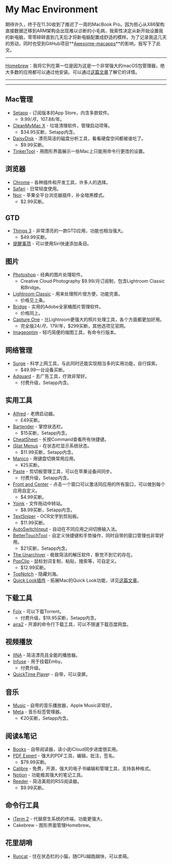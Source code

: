 # My Mac Environment

期待许久，终于在11.30收到了推迟了一周的MacBook Pro。因为担心从X86架构直接数据迁移到ARM架构会出现难以诊断的小毛病，我索性决定从新开始设置我的新电脑，零零碎碎直到几天后才将新电脑配置成舒适的模样。为了记录我这几天的劳动，同时也受到GitHub项目**[Awesome-macapps](https://github.com/kyriejoshua/awesome-macapps)**的影响，我写下了此文。

---

[Homebrew](https://brew.sh/)：我将它列在第一位是因为这是一个非常强大的macOS包管理器，绝大多数的应用都可以通过他安装。可以通过[这篇文章](https://sspai.com/post/42924)了解它的详情。

---

---

## Mac管理

- [Setapp](https://setapp.com/) - 订阅版本的App Store，内含多款软件。
    - $9.99/月，$107.88/年。
- [CleanMyMac X](https://cleanmymac.com/zh) - 垃圾清理软件，管理启动项等。
    - $34.95买断，Setapp内含。
- [DaisyDisk](https://daisydiskapp.com) - 漂亮简洁的磁盘分析工具，看看硬盘空间都被谁吃了。
    - $9.99买断。
- [TinkerTool](https://www.bresink.com/osx/TinkerTool.html) - 用图形界面展示一些Mac上只能用命令行更改的设置。

## 浏览器

- [Chrome](https://www.google.com/intl/zh-CN/chrome/) - 各种插件和开发工具，许多人的选择。
- [Safari](https://www.apple.com/safari/) - 日常轻度使用。
- [Noir](https://getnoir.app) - 苹果全平台浏览器插件，补全暗黑模式。
    - $2.99买断。

## GTD

- [Things 3](https://culturedcode.com/things/) - 非常漂亮的一款GTD应用，功能也相当强大。
    - $49.99买断。
- [提醒事项](https://support.apple.com/zh-cn/HT205890) - 可以使用Siri快速添加条目。

## 图片

- [Photoshop](https://www.adobe.com/products/photoshop.html) - 经典的图片处理软件。
    - Creative Cloud Photography $9.99/月订阅制，包含Lightroom Classic和Bridge。
- [Lightroom Classic](https://www.adobe.com/products/photoshop-lightroom-classic.html) - 用来处理照片很方便，功能完善。
    - 价格见上条。
- [Bridge](https://www.adobe.com/products/bridge.html) - 实用的Adobe全家桶图片管理软件。
    - 价格同上。
- [Capture One](https://www.captureone.com/) - 比Lightroom更强大的照片处理工具，各个方面都更加好用。
    - 完全版$24/月，$179/年，$299买断，其他选项见官网。
- [Imageoptim](https://imageoptim.com/mac) - 轻巧简便的缩图工具，有命令行版本。

## 网络管理

- [Surge](https://nssurge.com) - 科学上网工具，与此同时还能实现相当多的实用功能，自行探索。
    - $49.99一台设备买断。
- [Adguard](https://adguard.com/) - 去广告工具，疗效非常好。
    - 付费升级，Setapp内含。

## 实用工具

- [Alfred](https://www.alfredapp.com/) - 老牌启动器。
    - £49买断。
- [Bartender](https://www.macbartender.com/) - 掌控状态栏。
    - $15买断，Setapp内含。
- [CheatSheet](https://mediaatelier.com/CheatSheet/) - 长按Command查看所有快捷键。
- [iStat Menus](https://bjango.com/mac/istatmenus/) - 在状态栏显示系统状态。
    - $11.99买断，Setapp内含。
- [Manico](https://manico.im/) - 用键盘切换常用应用。
    - ¥25买断。
- [Paste](https://pasteapp.io/) - 剪切板管理工具，可以在苹果设备间同步。
    - 付费升级，Setapp内含。
- [Front and Center](https://hypercritical.co/front-and-center/) - 点击一个窗口可以激活同应用的所有窗口，可以做到每个应用自定义。
    - $4.99买断。
- [Yoink](https://eternalstorms.at/yoink/mac/) - 文件拖动中转站。
    - $8.99买断，Setapp内含。
- [TextSniper](https://textsniper.app) - OCR文字到剪贴板。
    - $11.99买断。
- [AutoSwitchInput](https://www.better365.cn/AutoSwitchInput.html) - 自动在不同应用之间切换输入法。
- [BetterTouchTool](https://folivora.ai) - 自定义快捷键和手势操作，同时自带的窗口管理也非常好用。
    - $21买断，Setapp内含。
- [The Unarchiver](https://theunarchiver.com) - 极致简洁的解压软件，察觉不到它的存在。
- [PopClip](https://pilotmoon.com/popclip/) - 鼠标划词复制，粘贴，搜索等，可自定义。
    - $12.99买断。
- [TopNotch](http://topnotch.app) - 隐藏刘海。
- [Quick Look插件](http://www.quicklookplugins.com/) - 拓展Mac的Quick Look功能，详见[这篇文章](https://sspai.com/post/31927)。

## 下载工具

- [Folx](https://www.mac-downloader.com) - 可以下载Torrent。
    - 付费升级，$19.95买断，Setapp内含。
- [aira2](https://aria2.github.io) - 开源的命令行下载工具，可以不限速下载百度网盘。

## 视频播放

- [IINA](https://iina.io/) - 简洁漂亮且全能的播放器。
- [Infuse](https://firecore.com/infuse) - 用于挂载Emby。
    - 付费升级。
- [QuickTime Playe](https://support.apple.com/zh-cn/quicktime)r - 自带，可以录屏。

## 音乐

- [Music](https://www.apple.com/apple-music/) - 自带的音乐播放器，Apple Music非常好。
- [Meta](https://www.nightbirdsevolve.com/meta/) - 音乐标签管理器。
    - €20买断，Setapp内含。

## 阅读&笔记

- [Books](https://www.apple.com/apple-books/) - 自带阅读器，读小说iCloud同步进度很实用。
- [PDF Expert](https://pdfexpert.com) - 强大的PDF工具，编辑，批注，签名。
    - $79.99买断。
- [Calibre](https://calibre-ebook.com) - 免费，开源，强大的电子书编辑和管理工具，支持各种格式。
- [Notion](https://www.notion.so/) - 功能极其强大的笔记工具。
- [Reeder](https://reederapp.com/) - 简洁美观的RSS阅读器。
    - $9.99买断。

## 命令行工具

- [iTerm 2](https://www.iterm2.com/) - 代替原生系统的终端，功能更强大。
- Cakebrew - 图形界面管理Homebrew。

## 花里胡哨

- [Runcat](https://apps.apple.com/cn/app/runcat/id1429033973?mt=12) - 住在状态栏的小猫，随CPU越跑越快，可以卖萌。
